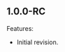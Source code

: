 <!--
	Markdown
	Copyright 2018 IS2T. All rights reserved.
	IS2T PROPRIETARY/CONFIDENTIAL. Use is subject to license terms.
-->

<!--
Internal changelog

Changelog template:

## Revision (YYYY-mm-dd)

Features:

  - List here the new features (WI xxxx).
  
Bugfixes:

  -  List here the bug fixes (WI xxxx).
-->

## 1.0.0-RC

Features:

  - Initial revision.